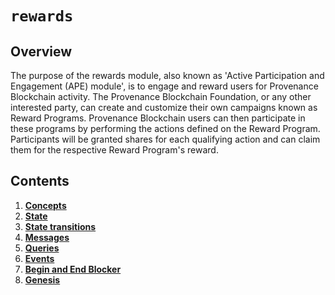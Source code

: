 # `rewards`

## Overview

The purpose of the rewards module, also known as 'Active Participation and Engagement (APE) module', is to engage and reward users for Provenance Blockchain activity. The Provenance Blockchain Foundation, or any other interested party, can create and customize their own campaigns known as Reward Programs. Provenance Blockchain users can then participate in these programs by performing the actions defined on the Reward Program. Participants will be granted shares for each qualifying action and can claim them for the respective Reward Program's reward.

## Contents

1. **[Concepts](01_concepts.md)**
2. **[State](02_state.md)**
3. **[State transitions](03_state_transitions.md)**
4. **[Messages](04_messages.md)**
5. **[Queries](05_queries.md)**
6. **[Events](06_events.md)**
7. **[Begin and End Blocker](07_begin_and_end_blocker.md)**
8. **[Genesis](08_genesis.md)**